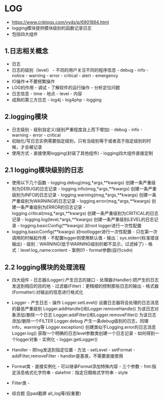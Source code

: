 # LOG
- https://www.cnblogs.com/yyds/p/6901864.html
- logging模块提供模块级别的函数记录日志
- 包括四大组件

## 1.日志相关概念
- 日志
- 日志的级别（level）
      - 不同的用户关注不同的程序信息
      - debug
      - info
      - notice
      - warning
      - error
      - critical
      - alert
      - emergency
- IO操作=>不要频繁操作
- LOG的作用
      - 调试
      - 了解软件的运行操作
      - 分析定位问题
- 日志信息
      - time
      - 地点
      - level
      - 内容
- 成熟的第三方日志
      - log4j
      - log4php
      - logging
      
## 2.logging模块
- 日志级别
      - 级别自定义(级别严重程度自上而下增加)
      - debug
      - info
      - warning
      - error
      - critical
- 初始化/写日志实例需要指定级别，只有当级别等于或者高于指定级别的时候，才会被记录
- 使用方式
      - 直接使用logging(封装了其他组件)
      - logging四大组件直接定制
      
## 2.1 logging模块级别的日志
- 使用以下几个函数
      - logging.debug(msg,*args,**kwargs)   创建一条严重级别为DEBUG的日志记录
      - logging.info(msg,*args,**kwargs)   创建一条严重级别为INFO的日志记录
      - logging.warning(msg,*args,**kwargs)   创建一条严重级别为WARNING的日志记录
      - logging.error(msg,*args,**kwargs)   创建一条严重级别为ERROR的日志记录
      - logging.critical(msg,*args,**kwargs)   创建一条严重级别为CRITICAL的日志记录
      - logging.log(level,*args,**kwargs)   创建一条严重级别LEVEL的日志记录
      - logging.basicConfig(**kwargs)  对root logger进行一次性配置
- logging.basicConfig(**kwargs)   对rootlogger进行一次性配置
      - 只在第一次调用的时候起作用
      - 不配置logger则使用默认值
            - 输出：sys.stderr(标准错误输出)
            - 级别：WARNING(低于WARNING级别的都不显示，过滤掉了)
            - 格式：level:log_name:content
      - 案例01
      - format参数(自行csdn)
      
## 2.2 logging模块的处理流程
- 四大组件
      - 日志器(Logger):产生日志的接口
      - 处理器(Handler):把产生的日志发送到相应的目的地
      - 过滤器(Filter)：更精细的控制那些日志的输出
      - 格式器(Formatter):对输出的信息进行格式化
      
- Logger
      - 产生日志
      - 操作
           Logger.setLevel()  设置日志器将会处理的日志消息的最低严重级别
           Logger.addHandle()和Logger.removeHandle() 为该日志对象添加/删除一个日志
           Logger.addFilter()和Logger.removeFilter() 为该日志添加/删除一个FILTER
           Logger.debug 产生一条debug级别的日志，同理info，warning等
           Logger.exception()  创建类似于Logging.error的日志消息
           Logger.log()  获取一个明确的日志level参数类创建一个日志记录
      - 如何得到一个logger对象
           - 实例化
           - logger.getLogger()
           
- Handler
      - 把log发送到指定位置
      - 方法
           - setLevel
           - setFormat
           - addFilter,removeFilter
      - handler是基类，不需要直接使用
- Format类
      - 直接实例化
      - 可以继承Format添加特殊内容
      - 三个参数 
          - fmt:指定消息格式化字符串
          - datefmt：指定日期格式字符串
          - style
          
- Filter类
      - 
      
      
- 综合题  见pad截屏 all_log等(较重要)